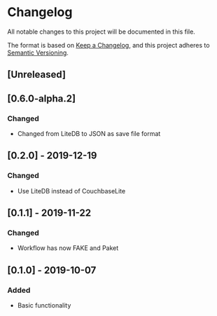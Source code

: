 # Changelog
All notable changes to this project will be documented in this file.

The format is based on [Keep a Changelog](https://keepachangelog.com/en/1.0.0/),
and this project adheres to [Semantic Versioning](https://semver.org/spec/v2.0.0.html).

## [Unreleased]

## [0.6.0-alpha.2]
### Changed
- Changed from LiteDB to JSON as save file format

## [0.2.0] - 2019-12-19
### Changed
- Use LiteDB instead of CouchbaseLite

## [0.1.1] - 2019-11-22
### Changed
- Workflow has now FAKE and Paket

## [0.1.0] - 2019-10-07
### Added
- Basic functionality
